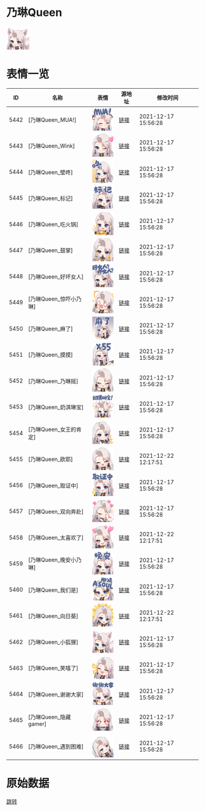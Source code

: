# 乃琳Queen

<img src="./cover.png" height="60" alt="cover" />

# 表情一览

|ID|名称|表情|源地址|修改时间|
|----|----|----|----|----|
|5442|[乃琳Queen_MUA!]|<img src="./pic/005442_%5B乃琳Queen_MUA!%5D.png" height="60" alt="MUA!"/>|[链接](http://i0.hdslb.com/bfs/emote/b31d1d7edd2991930d82865150b6d519cd17f125.png)|2021-12-17 15:56:28|
|5443|[乃琳Queen_Wink]|<img src="./pic/005443_%5B乃琳Queen_Wink%5D.png" height="60" alt="Wink"/>|[链接](http://i0.hdslb.com/bfs/emote/f938220f23b65795acc9fa34d983f11f943f5028.png)|2021-12-17 15:56:28|
|5444|[乃琳Queen_壁咚]|<img src="./pic/005444_%5B乃琳Queen_壁咚%5D.png" height="60" alt="壁咚"/>|[链接](http://i0.hdslb.com/bfs/emote/72ce9fede252e3d91f8b6501cd1af76a2f4f7079.png)|2021-12-17 15:56:28|
|5445|[乃琳Queen_标记]|<img src="./pic/005445_%5B乃琳Queen_标记%5D.png" height="60" alt="标记"/>|[链接](http://i0.hdslb.com/bfs/emote/2e6c8642f450a618cf7a7347938481be9b5904b4.png)|2021-12-17 15:56:28|
|5446|[乃琳Queen_吃火锅]|<img src="./pic/005446_%5B乃琳Queen_吃火锅%5D.png" height="60" alt="吃火锅"/>|[链接](http://i0.hdslb.com/bfs/emote/bc2db2da18785288df524f6b00b17576d2051f7a.png)|2021-12-17 15:56:28|
|5447|[乃琳Queen_鼓掌]|<img src="./pic/005447_%5B乃琳Queen_鼓掌%5D.png" height="60" alt="鼓掌"/>|[链接](http://i0.hdslb.com/bfs/emote/d75ba7019ad541892d3a233f60c3f319e5686cfc.png)|2021-12-17 15:56:28|
|5448|[乃琳Queen_好坏女人]|<img src="./pic/005448_%5B乃琳Queen_好坏女人%5D.png" height="60" alt="好坏女人"/>|[链接](http://i0.hdslb.com/bfs/emote/0d22d81ab603741f267fa643803ccdaa0b9353b9.png)|2021-12-17 15:56:28|
|5449|[乃琳Queen_惊吓小乃琳]|<img src="./pic/005449_%5B乃琳Queen_惊吓小乃琳%5D.png" height="60" alt="惊吓小乃琳"/>|[链接](http://i0.hdslb.com/bfs/emote/9efbe527e88868748c198f9354de03deae50ffb1.png)|2021-12-17 15:56:28|
|5450|[乃琳Queen_麻了]|<img src="./pic/005450_%5B乃琳Queen_麻了%5D.png" height="60" alt="麻了"/>|[链接](http://i0.hdslb.com/bfs/emote/9c4c6788478bf617c0ac2d791aeff39ffe3c3b88.png)|2021-12-17 15:56:28|
|5451|[乃琳Queen_摸摸]|<img src="./pic/005451_%5B乃琳Queen_摸摸%5D.png" height="60" alt="摸摸"/>|[链接](http://i0.hdslb.com/bfs/emote/a5992fd268bd6e8e476812304a135db8727d713d.png)|2021-12-17 15:56:28|
|5452|[乃琳Queen_乃琳摇]|<img src="./pic/005452_%5B乃琳Queen_乃琳摇%5D.png" height="60" alt="乃琳摇"/>|[链接](http://i0.hdslb.com/bfs/emote/b138113f805af6ceb0ca98e8a1909eeef509c2ae.png)|2021-12-17 15:56:28|
|5453|[乃琳Queen_奶淇琳宝]|<img src="./pic/005453_%5B乃琳Queen_奶淇琳宝%5D.png" height="60" alt="奶淇琳宝"/>|[链接](http://i0.hdslb.com/bfs/emote/e51a3db8c72ff019f29fdfdee00924d2e43c75a0.png)|2021-12-17 15:56:28|
|5454|[乃琳Queen_女王的肯定]|<img src="./pic/005454_%5B乃琳Queen_女王的肯定%5D.png" height="60" alt="女王的肯定"/>|[链接](http://i0.hdslb.com/bfs/emote/8ac51f6c140678129395e9c1403c5975fbafc055.png)|2021-12-17 15:56:28|
|5455|[乃琳Queen_欧耶]|<img src="./pic/005455_%5B乃琳Queen_欧耶%5D.png" height="60" alt="欧耶"/>|[链接](http://i0.hdslb.com/bfs/emote/02d07d9b6703c0731e6e121509f71cba8da03e4c.png)|2021-12-22 12:17:51|
|5456|[乃琳Queen_取证中]|<img src="./pic/005456_%5B乃琳Queen_取证中%5D.png" height="60" alt="取证中"/>|[链接](http://i0.hdslb.com/bfs/emote/d99a4219ff888ee8ea53c7f437395caf7e0c7761.png)|2021-12-17 15:56:28|
|5457|[乃琳Queen_双向奔赴]|<img src="./pic/005457_%5B乃琳Queen_双向奔赴%5D.png" height="60" alt="双向奔赴"/>|[链接](http://i0.hdslb.com/bfs/emote/2bdc245717d46e80a656630b9e6e2d56f8fc0e3f.png)|2021-12-17 15:56:28|
|5458|[乃琳Queen_太喜欢了]|<img src="./pic/005458_%5B乃琳Queen_太喜欢了%5D.png" height="60" alt="太喜欢了"/>|[链接](http://i0.hdslb.com/bfs/emote/0b89106ad3a20f5643823d7eed4caca7a58b3c5c.png)|2021-12-22 12:17:51|
|5459|[乃琳Queen_晚安小乃琳]|<img src="./pic/005459_%5B乃琳Queen_晚安小乃琳%5D.png" height="60" alt="晚安小乃琳"/>|[链接](http://i0.hdslb.com/bfs/emote/3bbcd2e17696033652240877b5c0f98066099f91.png)|2021-12-17 15:56:28|
|5460|[乃琳Queen_我们是]|<img src="./pic/005460_%5B乃琳Queen_我们是%5D.png" height="60" alt="我们是"/>|[链接](http://i0.hdslb.com/bfs/emote/d9bbe91ce3d4d7dff814191492b4f40f394ee69b.png)|2021-12-17 15:56:28|
|5461|[乃琳Queen_向日葵]|<img src="./pic/005461_%5B乃琳Queen_向日葵%5D.png" height="60" alt="向日葵"/>|[链接](http://i0.hdslb.com/bfs/emote/ad55e8f6020c028169852ed809fabe8950c6e19a.png)|2021-12-22 12:17:51|
|5462|[乃琳Queen_小狐狸]|<img src="./pic/005462_%5B乃琳Queen_小狐狸%5D.png" height="60" alt="小狐狸"/>|[链接](http://i0.hdslb.com/bfs/emote/c2a7bd728add2aed53507b05d98c59b520773edb.png)|2021-12-17 15:56:28|
|5463|[乃琳Queen_笑嘻了]|<img src="./pic/005463_%5B乃琳Queen_笑嘻了%5D.png" height="60" alt="笑嘻了"/>|[链接](http://i0.hdslb.com/bfs/emote/34697f4fb87d532a4492c98f6058d38352c98c2d.png)|2021-12-17 15:56:28|
|5464|[乃琳Queen_谢谢大家]|<img src="./pic/005464_%5B乃琳Queen_谢谢大家%5D.png" height="60" alt="谢谢大家"/>|[链接](http://i0.hdslb.com/bfs/emote/5b2192adc9573ee0a9e2714914e41b0b79949bad.png)|2021-12-17 15:56:28|
|5465|[乃琳Queen_隐藏gamer]|<img src="./pic/005465_%5B乃琳Queen_隐藏gamer%5D.png" height="60" alt="隐藏gamer"/>|[链接](http://i0.hdslb.com/bfs/emote/2159bc0f566fca500aa20c2b79b8abd31312c1ff.png)|2021-12-17 15:56:28|
|5466|[乃琳Queen_遇到困难]|<img src="./pic/005466_%5B乃琳Queen_遇到困难%5D.png" height="60" alt="遇到困难"/>|[链接](http://i0.hdslb.com/bfs/emote/38cb2f6984d4a310929031b07cf8a091ba895b90.png)|2021-12-17 15:56:28|

# 原始数据

[跳转](./raw.json)

